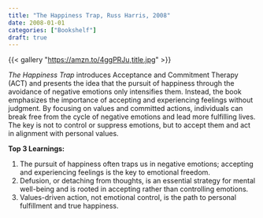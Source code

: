 ```yaml
---
title: "The Happiness Trap, Russ Harris, 2008"
date: 2008-01-01
categories: ["Bookshelf"]
draft: true
---
```


{{< gallery "https://amzn.to/4ggPRJu,title.jpg" >}}

_The Happiness Trap_ introduces Acceptance and Commitment Therapy (ACT) and presents the idea that the pursuit of happiness through the avoidance of negative emotions only intensifies them. Instead, the book emphasizes the importance of accepting and experiencing feelings without judgment. By focusing on values and committed actions, individuals can break free from the cycle of negative emotions and lead more fulfilling lives. The key is not to control or suppress emotions, but to accept them and act in alignment with personal values.

**Top 3 Learnings:**

1. The pursuit of happiness often traps us in negative emotions; accepting and experiencing feelings is the key to emotional freedom.
2. Defusion, or detaching from thoughts, is an essential strategy for mental well-being and is rooted in accepting rather than controlling emotions.
3. Values-driven action, not emotional control, is the path to personal fulfillment and true happiness.
